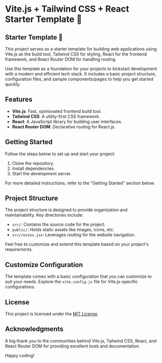 # Vite.js + Tailwind CSS + React Starter Template 🚀

## Starter Template 🏁

This project serves as a starter template for building web applications using Vite.js as the build tool, Tailwind CSS for styling, React for the frontend framework, and React Router DOM for handling routing.

Use this template as a foundation for your projects to kickstart development with a modern and efficient tech stack. It includes a basic project structure, configuration files, and sample components/pages to help you get started quickly.

## Features

- **Vite.js**: Fast, opinionated frontend build tool.
- **Tailwind CSS**: A utility-first CSS framework.
- **React**: A JavaScript library for building user interfaces.
- **React Router DOM**: Declarative routing for React.js.

## Getting Started

Follow the steps below to set up and start your project:

1. Clone the repository.
2. Install dependencies.
3. Start the development server.

For more detailed instructions, refer to the "Getting Started" section below.

## Project Structure

The project structure is designed to provide organization and maintainability. Key directories include:

- `src/`: Contains the source code for the project.
- `public/`: Holds static assets like images, icons, etc.
- `src/routes.jsx`: Leverages routing for the website navigation.

Feel free to customize and extend this template based on your project's requirements.

## Customize Configuration

The template comes with a basic configuration that you can customize to suit your needs. Explore the `vite.config.js` file for Vite.js-specific configurations.

## License

This project is licensed under the [MIT License](LICENSE).

## Acknowledgments

A big thank you to the communities behind Vite.js, Tailwind CSS, React, and React Router DOM for providing excellent tools and documentation.

Happy coding!
